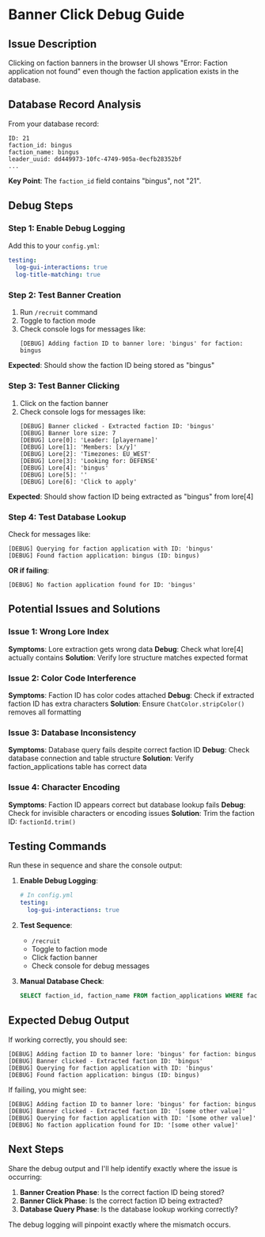 # Banner Click Debug Guide

## Issue Description
Clicking on faction banners in the browser UI shows "Error: Faction application not found" even though the faction application exists in the database.

## Database Record Analysis
From your database record:
```
ID: 21
faction_id: bingus
faction_name: bingus
leader_uuid: dd449973-10fc-4749-905a-0ecfb28352bf
...
```

**Key Point**: The `faction_id` field contains "bingus", not "21".

## Debug Steps

### Step 1: Enable Debug Logging
Add this to your `config.yml`:
```yaml
testing:
  log-gui-interactions: true
  log-title-matching: true
```

### Step 2: Test Banner Creation
1. Run `/recruit` command
2. Toggle to faction mode
3. Check console logs for messages like:
   ```
   [DEBUG] Adding faction ID to banner lore: 'bingus' for faction: bingus
   ```

**Expected**: Should show the faction ID being stored as "bingus"

### Step 3: Test Banner Clicking
1. Click on the faction banner
2. Check console logs for messages like:
   ```
   [DEBUG] Banner clicked - Extracted faction ID: 'bingus'
   [DEBUG] Banner lore size: 7
   [DEBUG] Lore[0]: 'Leader: [playername]'
   [DEBUG] Lore[1]: 'Members: [x/y]'
   [DEBUG] Lore[2]: 'Timezones: EU_WEST'
   [DEBUG] Lore[3]: 'Looking for: DEFENSE'
   [DEBUG] Lore[4]: 'bingus'
   [DEBUG] Lore[5]: ''
   [DEBUG] Lore[6]: 'Click to apply'
   ```

**Expected**: Should show faction ID being extracted as "bingus" from lore[4]

### Step 4: Test Database Lookup
Check for messages like:
```
[DEBUG] Querying for faction application with ID: 'bingus'
[DEBUG] Found faction application: bingus (ID: bingus)
```

**OR if failing**:
```
[DEBUG] No faction application found for ID: 'bingus'
```

## Potential Issues and Solutions

### Issue 1: Wrong Lore Index
**Symptoms**: Lore extraction gets wrong data
**Debug**: Check what lore[4] actually contains
**Solution**: Verify lore structure matches expected format

### Issue 2: Color Code Interference
**Symptoms**: Faction ID has color codes attached
**Debug**: Check if extracted faction ID has extra characters
**Solution**: Ensure `ChatColor.stripColor()` removes all formatting

### Issue 3: Database Inconsistency
**Symptoms**: Database query fails despite correct faction ID
**Debug**: Check database connection and table structure
**Solution**: Verify faction_applications table has correct data

### Issue 4: Character Encoding
**Symptoms**: Faction ID appears correct but database lookup fails
**Debug**: Check for invisible characters or encoding issues
**Solution**: Trim the faction ID: `factionId.trim()`

## Testing Commands

Run these in sequence and share the console output:

1. **Enable Debug Logging**:
   ```yaml
   # In config.yml
   testing:
     log-gui-interactions: true
   ```

2. **Test Sequence**:
   - `/recruit`
   - Toggle to faction mode
   - Click faction banner
   - Check console for debug messages

3. **Manual Database Check**:
   ```sql
   SELECT faction_id, faction_name FROM faction_applications WHERE faction_id = 'bingus';
   ```

## Expected Debug Output

If working correctly, you should see:
```
[DEBUG] Adding faction ID to banner lore: 'bingus' for faction: bingus
[DEBUG] Banner clicked - Extracted faction ID: 'bingus'
[DEBUG] Querying for faction application with ID: 'bingus'
[DEBUG] Found faction application: bingus (ID: bingus)
```

If failing, you might see:
```
[DEBUG] Adding faction ID to banner lore: 'bingus' for faction: bingus
[DEBUG] Banner clicked - Extracted faction ID: '[some other value]'
[DEBUG] Querying for faction application with ID: '[some other value]'
[DEBUG] No faction application found for ID: '[some other value]'
```

## Next Steps

Share the debug output and I'll help identify exactly where the issue is occurring:

1. **Banner Creation Phase**: Is the correct faction ID being stored?
2. **Banner Click Phase**: Is the correct faction ID being extracted?
3. **Database Query Phase**: Is the database lookup working correctly?

The debug logging will pinpoint exactly where the mismatch occurs.
